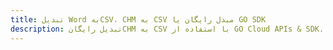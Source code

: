 ---title: تبدیل Word بهCSV، CHM به CSV مبدل رایگان یا GO SDKdescription: تبدیل رایگانCHM به CSV با استفاده از GO Cloud APIs & SDK. همچنین اسناد Microsoft Word و OpenOffice را در Cloud ایجاد، ویرایش و رندر کنید.---